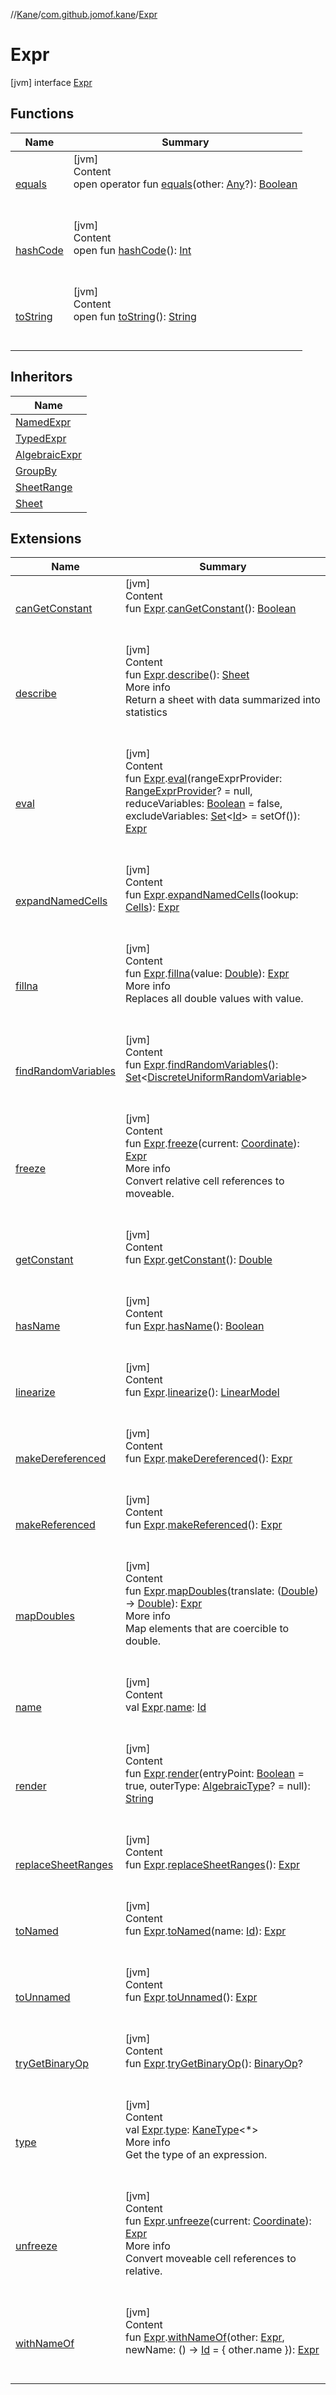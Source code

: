 //[Kane](../../index.md)/[com.github.jomof.kane](../index.md)/[Expr](index.md)



# Expr  
 [jvm] interface [Expr](index.md)   


## Functions  
  
|  Name|  Summary| 
|---|---|
| <a name="kotlin/Any/equals/#kotlin.Any?/PointingToDeclaration/"></a>[equals](../../com.github.jomof.kane.impl.visitor/-difference-visitor/index.md#%5Bkotlin%2FAny%2Fequals%2F%23kotlin.Any%3F%2FPointingToDeclaration%2F%5D%2FFunctions%2F-1356131440)| <a name="kotlin/Any/equals/#kotlin.Any?/PointingToDeclaration/"></a>[jvm]  <br>Content  <br>open operator fun [equals](../../com.github.jomof.kane.impl.visitor/-difference-visitor/index.md#%5Bkotlin%2FAny%2Fequals%2F%23kotlin.Any%3F%2FPointingToDeclaration%2F%5D%2FFunctions%2F-1356131440)(other: [Any](https://kotlinlang.org/api/latest/jvm/stdlib/kotlin/-any/index.html)?): [Boolean](https://kotlinlang.org/api/latest/jvm/stdlib/kotlin/-boolean/index.html)  <br><br><br>
| <a name="kotlin/Any/hashCode/#/PointingToDeclaration/"></a>[hashCode](../../com.github.jomof.kane.impl.visitor/-difference-visitor/index.md#%5Bkotlin%2FAny%2FhashCode%2F%23%2FPointingToDeclaration%2F%5D%2FFunctions%2F-1356131440)| <a name="kotlin/Any/hashCode/#/PointingToDeclaration/"></a>[jvm]  <br>Content  <br>open fun [hashCode](../../com.github.jomof.kane.impl.visitor/-difference-visitor/index.md#%5Bkotlin%2FAny%2FhashCode%2F%23%2FPointingToDeclaration%2F%5D%2FFunctions%2F-1356131440)(): [Int](https://kotlinlang.org/api/latest/jvm/stdlib/kotlin/-int/index.html)  <br><br><br>
| <a name="kotlin/Any/toString/#/PointingToDeclaration/"></a>[toString](../../com.github.jomof.kane.impl.visitor/-difference-visitor/index.md#%5Bkotlin%2FAny%2FtoString%2F%23%2FPointingToDeclaration%2F%5D%2FFunctions%2F-1356131440)| <a name="kotlin/Any/toString/#/PointingToDeclaration/"></a>[jvm]  <br>Content  <br>open fun [toString](../../com.github.jomof.kane.impl.visitor/-difference-visitor/index.md#%5Bkotlin%2FAny%2FtoString%2F%23%2FPointingToDeclaration%2F%5D%2FFunctions%2F-1356131440)(): [String](https://kotlinlang.org/api/latest/jvm/stdlib/kotlin/-string/index.html)  <br><br><br>


## Inheritors  
  
|  Name| 
|---|
| <a name="com.github.jomof.kane/NamedExpr///PointingToDeclaration/"></a>[NamedExpr](../-named-expr/index.md)
| <a name="com.github.jomof.kane/TypedExpr///PointingToDeclaration/"></a>[TypedExpr](../-typed-expr/index.md)
| <a name="com.github.jomof.kane/AlgebraicExpr///PointingToDeclaration/"></a>[AlgebraicExpr](../-algebraic-expr/index.md)
| <a name="com.github.jomof.kane.impl.sheet/GroupBy///PointingToDeclaration/"></a>[GroupBy](../../com.github.jomof.kane.impl.sheet/-group-by/index.md)
| <a name="com.github.jomof.kane.impl.sheet/SheetRange///PointingToDeclaration/"></a>[SheetRange](../../com.github.jomof.kane.impl.sheet/-sheet-range/index.md)
| <a name="com.github.jomof.kane.impl.sheet/Sheet///PointingToDeclaration/"></a>[Sheet](../../com.github.jomof.kane.impl.sheet/-sheet/index.md)


## Extensions  
  
|  Name|  Summary| 
|---|---|
| <a name="com.github.jomof.kane.impl//canGetConstant/com.github.jomof.kane.Expr#/PointingToDeclaration/"></a>[canGetConstant](../../com.github.jomof.kane.impl/can-get-constant.md)| <a name="com.github.jomof.kane.impl//canGetConstant/com.github.jomof.kane.Expr#/PointingToDeclaration/"></a>[jvm]  <br>Content  <br>fun [Expr](index.md).[canGetConstant](../../com.github.jomof.kane.impl/can-get-constant.md)(): [Boolean](https://kotlinlang.org/api/latest/jvm/stdlib/kotlin/-boolean/index.html)  <br><br><br>
| <a name="com.github.jomof.kane//describe/com.github.jomof.kane.Expr#/PointingToDeclaration/"></a>[describe](../describe.md)| <a name="com.github.jomof.kane//describe/com.github.jomof.kane.Expr#/PointingToDeclaration/"></a>[jvm]  <br>Content  <br>fun [Expr](index.md).[describe](../describe.md)(): [Sheet](../../com.github.jomof.kane.impl.sheet/-sheet/index.md)  <br>More info  <br>Return a  sheet with data summarized into statistics  <br><br><br>
| <a name="com.github.jomof.kane//eval/com.github.jomof.kane.Expr#com.github.jomof.kane.impl.sheet.RangeExprProvider?#kotlin.Boolean#kotlin.collections.Set[kotlin.Any]/PointingToDeclaration/"></a>[eval](../eval.md)| <a name="com.github.jomof.kane//eval/com.github.jomof.kane.Expr#com.github.jomof.kane.impl.sheet.RangeExprProvider?#kotlin.Boolean#kotlin.collections.Set[kotlin.Any]/PointingToDeclaration/"></a>[jvm]  <br>Content  <br>fun [Expr](index.md).[eval](../eval.md)(rangeExprProvider: [RangeExprProvider](../../com.github.jomof.kane.impl.sheet/-range-expr-provider/index.md)? = null, reduceVariables: [Boolean](https://kotlinlang.org/api/latest/jvm/stdlib/kotlin/-boolean/index.html) = false, excludeVariables: [Set](https://kotlinlang.org/api/latest/jvm/stdlib/kotlin.collections/-set/index.html)<[Id](../../com.github.jomof.kane.impl/index.md#%5Bcom.github.jomof.kane.impl%2FId%2F%2F%2FPointingToDeclaration%2F%5D%2FClasslikes%2F-1356131440)> = setOf()): [Expr](index.md)  <br><br><br>
| <a name="com.github.jomof.kane.impl.sheet//expandNamedCells/com.github.jomof.kane.Expr#com.github.jomof.kane.impl.sheet.Cells/PointingToDeclaration/"></a>[expandNamedCells](../../com.github.jomof.kane.impl.sheet/expand-named-cells.md)| <a name="com.github.jomof.kane.impl.sheet//expandNamedCells/com.github.jomof.kane.Expr#com.github.jomof.kane.impl.sheet.Cells/PointingToDeclaration/"></a>[jvm]  <br>Content  <br>fun [Expr](index.md).[expandNamedCells](../../com.github.jomof.kane.impl.sheet/expand-named-cells.md)(lookup: [Cells](../../com.github.jomof.kane.impl.sheet/-cells/index.md)): [Expr](index.md)  <br><br><br>
| <a name="com.github.jomof.kane//fillna/com.github.jomof.kane.Expr#kotlin.Double/PointingToDeclaration/"></a>[fillna](../fillna.md)| <a name="com.github.jomof.kane//fillna/com.github.jomof.kane.Expr#kotlin.Double/PointingToDeclaration/"></a>[jvm]  <br>Content  <br>fun [Expr](index.md).[fillna](../fillna.md)(value: [Double](https://kotlinlang.org/api/latest/jvm/stdlib/kotlin/-double/index.html)): [Expr](index.md)  <br>More info  <br>Replaces all double values with value.  <br><br><br>
| <a name="com.github.jomof.kane.impl//findRandomVariables/com.github.jomof.kane.Expr#/PointingToDeclaration/"></a>[findRandomVariables](../../com.github.jomof.kane.impl/find-random-variables.md)| <a name="com.github.jomof.kane.impl//findRandomVariables/com.github.jomof.kane.Expr#/PointingToDeclaration/"></a>[jvm]  <br>Content  <br>fun [Expr](index.md).[findRandomVariables](../../com.github.jomof.kane.impl/find-random-variables.md)(): [Set](https://kotlinlang.org/api/latest/jvm/stdlib/kotlin.collections/-set/index.html)<[DiscreteUniformRandomVariable](../../com.github.jomof.kane.impl/-discrete-uniform-random-variable/index.md)>  <br><br><br>
| <a name="com.github.jomof.kane.impl.sheet//freeze/com.github.jomof.kane.Expr#com.github.jomof.kane.impl.Coordinate/PointingToDeclaration/"></a>[freeze](../../com.github.jomof.kane.impl.sheet/freeze.md)| <a name="com.github.jomof.kane.impl.sheet//freeze/com.github.jomof.kane.Expr#com.github.jomof.kane.impl.Coordinate/PointingToDeclaration/"></a>[jvm]  <br>Content  <br>fun [Expr](index.md).[freeze](../../com.github.jomof.kane.impl.sheet/freeze.md)(current: [Coordinate](../../com.github.jomof.kane.impl/-coordinate/index.md)): [Expr](index.md)  <br>More info  <br>Convert relative cell references to moveable.  <br><br><br>
| <a name="com.github.jomof.kane.impl//getConstant/com.github.jomof.kane.Expr#/PointingToDeclaration/"></a>[getConstant](../../com.github.jomof.kane.impl/get-constant.md)| <a name="com.github.jomof.kane.impl//getConstant/com.github.jomof.kane.Expr#/PointingToDeclaration/"></a>[jvm]  <br>Content  <br>fun [Expr](index.md).[getConstant](../../com.github.jomof.kane.impl/get-constant.md)(): [Double](https://kotlinlang.org/api/latest/jvm/stdlib/kotlin/-double/index.html)  <br><br><br>
| <a name="com.github.jomof.kane.impl//hasName/com.github.jomof.kane.Expr#/PointingToDeclaration/"></a>[hasName](../../com.github.jomof.kane.impl/has-name.md)| <a name="com.github.jomof.kane.impl//hasName/com.github.jomof.kane.Expr#/PointingToDeclaration/"></a>[jvm]  <br>Content  <br>fun [Expr](index.md).[hasName](../../com.github.jomof.kane.impl/has-name.md)(): [Boolean](https://kotlinlang.org/api/latest/jvm/stdlib/kotlin/-boolean/index.html)  <br><br><br>
| <a name="com.github.jomof.kane.impl//linearize/com.github.jomof.kane.Expr#/PointingToDeclaration/"></a>[linearize](../../com.github.jomof.kane.impl/linearize.md)| <a name="com.github.jomof.kane.impl//linearize/com.github.jomof.kane.Expr#/PointingToDeclaration/"></a>[jvm]  <br>Content  <br>fun [Expr](index.md).[linearize](../../com.github.jomof.kane.impl/linearize.md)(): [LinearModel](../../com.github.jomof.kane.impl/-linear-model/index.md)  <br><br><br>
| <a name="com.github.jomof.kane.impl//makeDereferenced/com.github.jomof.kane.Expr#/PointingToDeclaration/"></a>[makeDereferenced](../../com.github.jomof.kane.impl/make-dereferenced.md)| <a name="com.github.jomof.kane.impl//makeDereferenced/com.github.jomof.kane.Expr#/PointingToDeclaration/"></a>[jvm]  <br>Content  <br>fun [Expr](index.md).[makeDereferenced](../../com.github.jomof.kane.impl/make-dereferenced.md)(): [Expr](index.md)  <br><br><br>
| <a name="com.github.jomof.kane.impl//makeReferenced/com.github.jomof.kane.Expr#/PointingToDeclaration/"></a>[makeReferenced](../../com.github.jomof.kane.impl/make-referenced.md)| <a name="com.github.jomof.kane.impl//makeReferenced/com.github.jomof.kane.Expr#/PointingToDeclaration/"></a>[jvm]  <br>Content  <br>fun [Expr](index.md).[makeReferenced](../../com.github.jomof.kane.impl/make-referenced.md)(): [Expr](index.md)  <br><br><br>
| <a name="com.github.jomof.kane//mapDoubles/com.github.jomof.kane.Expr#kotlin.Function1[kotlin.Double,kotlin.Double]/PointingToDeclaration/"></a>[mapDoubles](../map-doubles.md)| <a name="com.github.jomof.kane//mapDoubles/com.github.jomof.kane.Expr#kotlin.Function1[kotlin.Double,kotlin.Double]/PointingToDeclaration/"></a>[jvm]  <br>Content  <br>fun [Expr](index.md).[mapDoubles](../map-doubles.md)(translate: ([Double](https://kotlinlang.org/api/latest/jvm/stdlib/kotlin/-double/index.html)) -> [Double](https://kotlinlang.org/api/latest/jvm/stdlib/kotlin/-double/index.html)): [Expr](index.md)  <br>More info  <br>Map elements that are coercible to double.  <br><br><br>
| <a name="com.github.jomof.kane.impl//name/com.github.jomof.kane.Expr#/PointingToDeclaration/"></a>[name](../../com.github.jomof.kane.impl/name.md)| <a name="com.github.jomof.kane.impl//name/com.github.jomof.kane.Expr#/PointingToDeclaration/"></a>[jvm]  <br>Content  <br>val [Expr](index.md).[name](../../com.github.jomof.kane.impl/name.md): [Id](../../com.github.jomof.kane.impl/index.md#%5Bcom.github.jomof.kane.impl%2FId%2F%2F%2FPointingToDeclaration%2F%5D%2FClasslikes%2F-1356131440)  <br><br><br>
| <a name="com.github.jomof.kane.impl//render/com.github.jomof.kane.Expr#kotlin.Boolean#com.github.jomof.kane.impl.types.AlgebraicType?/PointingToDeclaration/"></a>[render](../../com.github.jomof.kane.impl/render.md)| <a name="com.github.jomof.kane.impl//render/com.github.jomof.kane.Expr#kotlin.Boolean#com.github.jomof.kane.impl.types.AlgebraicType?/PointingToDeclaration/"></a>[jvm]  <br>Content  <br>fun [Expr](index.md).[render](../../com.github.jomof.kane.impl/render.md)(entryPoint: [Boolean](https://kotlinlang.org/api/latest/jvm/stdlib/kotlin/-boolean/index.html) = true, outerType: [AlgebraicType](../../com.github.jomof.kane.impl.types/-algebraic-type/index.md)? = null): [String](https://kotlinlang.org/api/latest/jvm/stdlib/kotlin/-string/index.html)  <br><br><br>
| <a name="com.github.jomof.kane.impl//replaceSheetRanges/com.github.jomof.kane.Expr#/PointingToDeclaration/"></a>[replaceSheetRanges](../../com.github.jomof.kane.impl/replace-sheet-ranges.md)| <a name="com.github.jomof.kane.impl//replaceSheetRanges/com.github.jomof.kane.Expr#/PointingToDeclaration/"></a>[jvm]  <br>Content  <br>fun [Expr](index.md).[replaceSheetRanges](../../com.github.jomof.kane.impl/replace-sheet-ranges.md)(): [Expr](index.md)  <br><br><br>
| <a name="com.github.jomof.kane.impl//toNamed/com.github.jomof.kane.Expr#kotlin.Any/PointingToDeclaration/"></a>[toNamed](../../com.github.jomof.kane.impl/to-named.md)| <a name="com.github.jomof.kane.impl//toNamed/com.github.jomof.kane.Expr#kotlin.Any/PointingToDeclaration/"></a>[jvm]  <br>Content  <br>fun [Expr](index.md).[toNamed](../../com.github.jomof.kane.impl/to-named.md)(name: [Id](../../com.github.jomof.kane.impl/index.md#%5Bcom.github.jomof.kane.impl%2FId%2F%2F%2FPointingToDeclaration%2F%5D%2FClasslikes%2F-1356131440)): [Expr](index.md)  <br><br><br>
| <a name="com.github.jomof.kane.impl//toUnnamed/com.github.jomof.kane.Expr#/PointingToDeclaration/"></a>[toUnnamed](../../com.github.jomof.kane.impl/to-unnamed.md)| <a name="com.github.jomof.kane.impl//toUnnamed/com.github.jomof.kane.Expr#/PointingToDeclaration/"></a>[jvm]  <br>Content  <br>fun [Expr](index.md).[toUnnamed](../../com.github.jomof.kane.impl/to-unnamed.md)(): [Expr](index.md)  <br><br><br>
| <a name="com.github.jomof.kane.impl//tryGetBinaryOp/com.github.jomof.kane.Expr#/PointingToDeclaration/"></a>[tryGetBinaryOp](../../com.github.jomof.kane.impl/try-get-binary-op.md)| <a name="com.github.jomof.kane.impl//tryGetBinaryOp/com.github.jomof.kane.Expr#/PointingToDeclaration/"></a>[jvm]  <br>Content  <br>fun [Expr](index.md).[tryGetBinaryOp](../../com.github.jomof.kane.impl/try-get-binary-op.md)(): [BinaryOp](../../com.github.jomof.kane.impl/-binary-op/index.md)?  <br><br><br>
| <a name="com.github.jomof.kane//type/com.github.jomof.kane.Expr#/PointingToDeclaration/"></a>[type](../type.md)| <a name="com.github.jomof.kane//type/com.github.jomof.kane.Expr#/PointingToDeclaration/"></a>[jvm]  <br>Content  <br>val [Expr](index.md).[type](../type.md): [KaneType](../../com.github.jomof.kane.impl.types/-kane-type/index.md)<*>  <br>More info  <br>Get the type of an expression.  <br><br><br>
| <a name="com.github.jomof.kane.impl.sheet//unfreeze/com.github.jomof.kane.Expr#com.github.jomof.kane.impl.Coordinate/PointingToDeclaration/"></a>[unfreeze](../../com.github.jomof.kane.impl.sheet/unfreeze.md)| <a name="com.github.jomof.kane.impl.sheet//unfreeze/com.github.jomof.kane.Expr#com.github.jomof.kane.impl.Coordinate/PointingToDeclaration/"></a>[jvm]  <br>Content  <br>fun [Expr](index.md).[unfreeze](../../com.github.jomof.kane.impl.sheet/unfreeze.md)(current: [Coordinate](../../com.github.jomof.kane.impl/-coordinate/index.md)): [Expr](index.md)  <br>More info  <br>Convert moveable cell references to relative.  <br><br><br>
| <a name="com.github.jomof.kane.impl//withNameOf/com.github.jomof.kane.Expr#com.github.jomof.kane.Expr#kotlin.Function0[kotlin.Any]/PointingToDeclaration/"></a>[withNameOf](../../com.github.jomof.kane.impl/with-name-of.md)| <a name="com.github.jomof.kane.impl//withNameOf/com.github.jomof.kane.Expr#com.github.jomof.kane.Expr#kotlin.Function0[kotlin.Any]/PointingToDeclaration/"></a>[jvm]  <br>Content  <br>fun [Expr](index.md).[withNameOf](../../com.github.jomof.kane.impl/with-name-of.md)(other: [Expr](index.md), newName: () -> [Id](../../com.github.jomof.kane.impl/index.md#%5Bcom.github.jomof.kane.impl%2FId%2F%2F%2FPointingToDeclaration%2F%5D%2FClasslikes%2F-1356131440) = { other.name }): [Expr](index.md)  <br><br><br>

